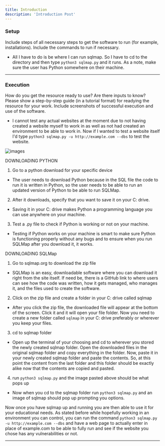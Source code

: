 ```yaml
---
title: Introduction
description: 'Introduction Post'
---
```


### Setup

Include steps of all necessary steps to get the software to run (for example, installations). Include the commands to run if necessary.

<!--more-->

- All I have to do is be where I can run sqlmap. So I have to cd to the directory and then type `python3 sqlmap.py` and it runs. As a note, make sure the user has Python somewhere on their machine.

---

### Execution

How do you get the resource ready to use? Are there inputs to know? Please show a step-by-step guide (in a tutorial format) for readying the resource for your work. Include screenshots of successful execution and use of the software.

- I cannot test any actual websites at the moment due to not having created a website myself to work in as well as not had created an environment to be able to work in. Now if I wanted to test a website itself I'd type `python3 sqlmap.py -u http://example.com --dbs` to test the website.

![images](working-sqlmap.png)

DOWNLOADING PYTHON

1) Go to a python download for your specific device

- The user needs to download Python because in the SQL file the code to run it is written in Python, so the user needs to be able to run an updated version of Python to be able to run SQLMap.

2) After it downloads, specify that you want to save it on your C: drive.

- Saving it in your C: drive makes Python a programming language you can use anywhere on your machine.

3) Test a .py file to check if Python is working or not on your machine.

- Testing if Python works on your machine is smart to make sure Python is functioning properly without any bugs and to ensure when you run SQLMap after you download it, it works.

DOWNLOADING SQLMap

1) Go to sqlmap.org to download the zip file

- SQLMap is an easy, downloadable software where you can download it right from the site itself. If need be, there is a GitHub link to where users can see how the code was written, how it gets managed, who manages it, and the files used to create the software.

2) Click on the zip file and create a folder in your C: drive called sqlmap

- After you click the zip file, the downloaded file will appear at the bottom of the screen. Click it and it will open your file folder. Now you need to create a new folder called `sqlmap` in your C: drive preferably or wherever you keep your files.

3) cd to sqlmap folder

- Open up the terminal of your choosing and cd to wherever you stored the newly created sqlmap folder. Open the downloaded files in the original sqlmap folder and copy everything in the folder. Now, paste it in your newly created sqlmap folder and paste the contents. So, at this point the content from the last folder and this folder should be exactly alike now that the contents are copied and pasted.

4) run `python3 sqlmap.py` and the image pasted above should be what pops up

- Now when you cd to the sqlmap folder run `python3 sqlmap.py` and an image of sqlmap should pop up prompting you options.

Now once you have sqlmap up and running you are then able to use it for your educational needs. As stated before while hopefully working in an environment you can control, you can run the command `python3 sqlmap.py -u http://example.com --dbs` and have a web page to actually enter in place of example.com to be able to fully run and see if the website you chose has any vulnerabilities or not.

---

